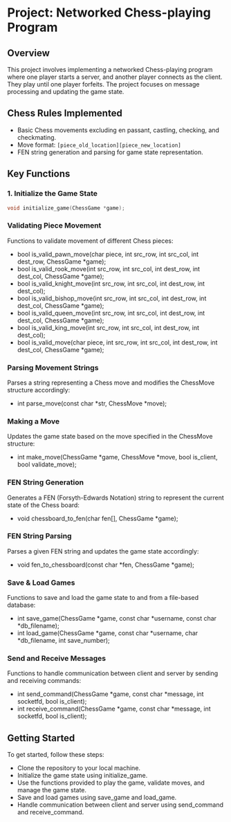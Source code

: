 # Project: Networked Chess-playing Program

## Overview
This project involves implementing a networked Chess-playing program where one player starts a server, and another player connects as the client. They play until one player forfeits. The project focuses on message processing and updating the game state.

## Chess Rules Implemented
- Basic Chess movements excluding en passant, castling, checking, and checkmating.
- Move format: `[piece_old_location][piece_new_location]`
- FEN string generation and parsing for game state representation.

## Key Functions

### 1. Initialize the Game State
```c
void initialize_game(ChessGame *game);
```
### Validating Piece Movement
Functions to validate movement of different Chess pieces:
- bool is_valid_pawn_move(char piece, int src_row, int src_col, int dest_row, ChessGame *game);
- bool is_valid_rook_move(int src_row, int src_col, int dest_row, int dest_col, ChessGame *game);
- bool is_valid_knight_move(int src_row, int src_col, int dest_row, int dest_col);
- bool is_valid_bishop_move(int src_row, int src_col, int dest_row, int dest_col, ChessGame *game);
- bool is_valid_queen_move(int src_row, int src_col, int dest_row, int dest_col, ChessGame *game);
- bool is_valid_king_move(int src_row, int src_col, int dest_row, int dest_col);
- bool is_valid_move(char piece, int src_row, int src_col, int dest_row, int dest_col, ChessGame *game);

### Parsing Movement Strings
Parses a string representing a Chess move and modifies the ChessMove structure accordingly:
- int parse_move(const char *str, ChessMove *move);

### Making a Move
Updates the game state based on the move specified in the ChessMove structure:
- int make_move(ChessGame *game, ChessMove *move, bool is_client, bool validate_move);

### FEN String Generation
Generates a FEN (Forsyth-Edwards Notation) string to represent the current state of the Chess board:
- void chessboard_to_fen(char fen[], ChessGame *game);

### FEN String Parsing
Parses a given FEN string and updates the game state accordingly:
- void fen_to_chessboard(const char *fen, ChessGame *game);

### Save & Load Games
Functions to save and load the game state to and from a file-based database:
- int save_game(ChessGame *game, const char *username, const char *db_filename);
- int load_game(ChessGame *game, const char *username, char *db_filename, int save_number);

### Send and Receive Messages
Functions to handle communication between client and server by sending and receiving commands:
- int send_command(ChessGame *game, const char *message, int socketfd, bool is_client);
- int receive_command(ChessGame *game, const char *message, int socketfd, bool is_client);

## Getting Started
To get started, follow these steps:

- Clone the repository to your local machine.
- Initialize the game state using initialize_game.
- Use the functions provided to play the game, validate moves, and manage the game state.
- Save and load games using save_game and load_game.
- Handle communication between client and server using send_command and receive_command.
